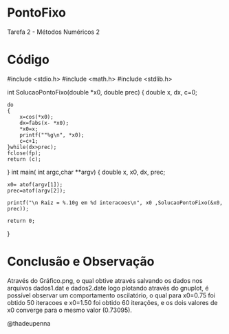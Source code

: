 # PontoFixo

Tarefa 2 - Métodos Numéricos 2

# Código

#include <stdio.h>
#include <math.h>
#include <stdlib.h>

int SolucaoPontoFixo(double *x0, double prec)
{
	double x, dx, c=0;
	
	do
	{
		x=cos(*x0);
		dx=fabs(x- *x0);
		*x0=x;
		printf(""%g\n", *x0);
		c=c+1;
	}while(dx>prec);
	fclose(fp);
	return (c);
}
int main( int argc,char **argv)
{
	double x, x0, dx, prec;
	
	x0= atof(argv[1]);
	prec=atof(argv[2]);
	
	printf("\n Raiz = %.10g em %d interacoes\n", x0 ,SolucaoPontoFixo(&x0, prec));
	
	return 0;
}

# Conclusão e Observação

Através do Gráfico.png, o qual obtive através salvando os dados nos arquivos dados1.dat e dados2.date logo plotando através do gnuplot, é possível observar um comportamento oscilatório, o qual para x0=0.75 foi obtido 50 iteracoes e x0=1.50 foi obtido 60 iterações, e os dois valores de x0 converge para o mesmo valor (0.73095).

@thadeupenna
